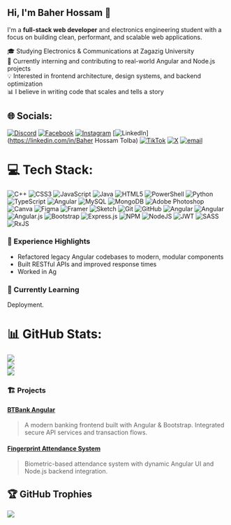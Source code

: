 ## Hi, I'm Baher Hossam 👋

I'm a **full-stack web developer** and electronics engineering student with a focus on building clean, performant, and scalable web applications.

🎓 Studying Electronics & Communications at Zagazig University<br>🚀 Currently interning and contributing to real-world Angular and Node.js projects<br>💡 Interested in frontend architecture, design systems, and backend optimization<br>📊 I believe in writing code that scales and tells a story


## 🌐 Socials:
[![Discord](https://img.shields.io/badge/Discord-%237289DA.svg?logo=discord&logoColor=white)](https://discord.gg/baher1088) [![Facebook](https://img.shields.io/badge/Facebook-%231877F2.svg?logo=Facebook&logoColor=white)](https://facebook.com/https://www.facebook.com/baherhossam1088) [![Instagram](https://img.shields.io/badge/Instagram-%23E4405F.svg?logo=Instagram&logoColor=white)](https://instagram.com/https://www.instagram.com/baher_hossam/) [![LinkedIn](https://img.shields.io/badge/LinkedIn-%230077B5.svg?logo=linkedin&logoColor=white)](https://linkedin.com/in/Baher Hossam Tolba) [![TikTok](https://img.shields.io/badge/TikTok-%23000000.svg?logo=TikTok&logoColor=white)](https://tiktok.com/@baherhossam) [![X](https://img.shields.io/badge/X-black.svg?logo=X&logoColor=white)](https://x.com/baherhossam_) [![email](https://img.shields.io/badge/Email-D14836?logo=gmail&logoColor=white)](mailto:baher1088@gmail.com) 

# 💻 Tech Stack:
![C++](https://img.shields.io/badge/c++-%2300599C.svg?style=for-the-badge&logo=c%2B%2B&logoColor=white) ![CSS3](https://img.shields.io/badge/css3-%231572B6.svg?style=for-the-badge&logo=css3&logoColor=white) ![JavaScript](https://img.shields.io/badge/javascript-%23323330.svg?style=for-the-badge&logo=javascript&logoColor=%23F7DF1E) ![Java](https://img.shields.io/badge/java-%23ED8B00.svg?style=for-the-badge&logo=openjdk&logoColor=white) ![HTML5](https://img.shields.io/badge/html5-%23E34F26.svg?style=for-the-badge&logo=html5&logoColor=white) ![PowerShell](https://img.shields.io/badge/PowerShell-%235391FE.svg?style=for-the-badge&logo=powershell&logoColor=white) ![Python](https://img.shields.io/badge/python-3670A0?style=for-the-badge&logo=python&logoColor=ffdd54) ![TypeScript](https://img.shields.io/badge/typescript-%23007ACC.svg?style=for-the-badge&logo=typescript&logoColor=white) ![Angular](https://img.shields.io/badge/angular-%23DD0031.svg?style=for-the-badge&logo=angular&logoColor=white) ![MySQL](https://img.shields.io/badge/mysql-4479A1.svg?style=for-the-badge&logo=mysql&logoColor=white) ![MongoDB](https://img.shields.io/badge/MongoDB-%234ea94b.svg?style=for-the-badge&logo=mongodb&logoColor=white) ![Adobe Photoshop](https://img.shields.io/badge/adobe%20photoshop-%2331A8FF.svg?style=for-the-badge&logo=adobe%20photoshop&logoColor=white) ![Canva](https://img.shields.io/badge/Canva-%2300C4CC.svg?style=for-the-badge&logo=Canva&logoColor=white) ![Figma](https://img.shields.io/badge/figma-%23F24E1E.svg?style=for-the-badge&logo=figma&logoColor=white) ![Framer](https://img.shields.io/badge/Framer-black?style=for-the-badge&logo=framer&logoColor=blue) ![Sketch](https://img.shields.io/badge/Sketch-FFB387?style=for-the-badge&logo=sketch&logoColor=black) ![Git](https://img.shields.io/badge/git-%23F05033.svg?style=for-the-badge&logo=git&logoColor=white) ![GitHub](https://img.shields.io/badge/github-%23121011.svg?style=for-the-badge&logo=github&logoColor=white) ![Angular](https://img.shields.io/badge/angular-%23DD0031.svg?style=for-the-badge&logo=angular&logoColor=white) ![Angular](https://img.shields.io/badge/angular-%23DD0031.svg?style=for-the-badge&logo=angular&logoColor=white) ![Angular.js](https://img.shields.io/badge/angular.js-%23E23237.svg?style=for-the-badge&logo=angularjs&logoColor=white) ![Bootstrap](https://img.shields.io/badge/bootstrap-%238511FA.svg?style=for-the-badge&logo=bootstrap&logoColor=white) ![Express.js](https://img.shields.io/badge/express.js-%23404d59.svg?style=for-the-badge&logo=express&logoColor=%2361DAFB) ![NPM](https://img.shields.io/badge/NPM-%23CB3837.svg?style=for-the-badge&logo=npm&logoColor=white) ![NodeJS](https://img.shields.io/badge/node.js-6DA55F?style=for-the-badge&logo=node.js&logoColor=white) ![JWT](https://img.shields.io/badge/JWT-black?style=for-the-badge&logo=JSON%20web%20tokens) ![SASS](https://img.shields.io/badge/SASS-hotpink.svg?style=for-the-badge&logo=SASS&logoColor=white) ![RxJS](https://img.shields.io/badge/rxjs-%23B7178C.svg?style=for-the-badge&logo=reactivex&logoColor=white)


### 💼 Experience Highlights
- Refactored legacy Angular codebases to modern, modular components
- Built RESTful APIs and improved response times
- Worked in Ag

### 📅 Currently Learning
Deployment.

# 📊 GitHub Stats:
![](https://github-readme-stats.vercel.app/api?username=baher1088&theme=dark&hide_border=false&include_all_commits=false&count_private=true)<br/>
![](https://nirzak-streak-stats.vercel.app/?user=baher1088&theme=dark&hide_border=false)<br/>
![](https://github-readme-stats.vercel.app/api/top-langs/?username=baher1088&theme=dark&hide_border=false&include_all_commits=false&count_private=true&layout=compact)


### 🏗️ Projects

#### [BTBank Angular](https://github.com/BAHER1088/BTBank-Angular)
> A modern banking frontend built with Angular & Bootstrap. Integrated secure API services and transaction flows.

#### [Fingerprint Attendance System](https://github.com/BAHER1088/Fingerprint-Attendance-System)
> Biometric-based attendance system with dynamic Angular UI and Node.js backend integration.


## 🏆 GitHub Trophies
![](https://github-profile-trophy.vercel.app/?username=baher1088&theme=radical&no-frame=true&no-bg=true&margin-w=4)
